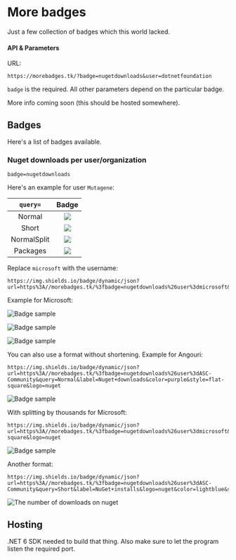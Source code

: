 # More badges

Just a few collection of badges which this world lacked.

#### API & Parameters

URL:
```
https://morebadges.tk/?badge=nugetdownloads&user=dotnetfoundation
```

`badge` is the required. All other parameters depend on the particular badge.

More info coming soon (this should be hosted somewhere).

## Badges

Here's a list of badges available.

### Nuget downloads per user/organization

`badge=nugetdownloads`

Here's an example for user `Mutagene`:

| `query=` | Badge |
|:--------:|:-----:|
| Normal   | ![](https://img.shields.io/badge/dynamic/json?url=https%3A//morebadges.tk/%3fbadge=nugetdownloads%26user%3dMutagene&query=Normal&label=Nuget+downloads&logo=nuget) |
| Short    | ![](https://img.shields.io/badge/dynamic/json?url=https%3A//morebadges.tk/%3fbadge=nugetdownloads%26user%3dMutagene&query=Short&label=Nuget+downloads&logo=nuget) |
| NormalSplit    | ![](https://img.shields.io/badge/dynamic/json?url=https%3A//morebadges.tk/%3fbadge=nugetdownloads%26user%3dMutagene&query=NormalSplit&label=Nuget+downloads&logo=nuget) |
| Packages    | ![](https://img.shields.io/badge/dynamic/json?url=https%3A//morebadges.tk/%3fbadge=nugetdownloads%26user%3dMutagene&query=Packages&label=Nuget+packages&logo=nuget) |

Replace `microsoft` with the username:
```
https://img.shields.io/badge/dynamic/json?url=https%3A//morebadges.tk/%3fbadge=nugetdownloads%26user%3dmicrosoft&query=Short&label=Nuget+downloads&logo=nuget
```

Example for Microsoft:

![Badge sample](https://img.shields.io/badge/dynamic/json?url=https%3A//morebadges.tk/%3fbadge=nugetdownloads%26user%3dmicrosoft&query=Short&label=Nuget+downloads&color=lightblue)

![Badge sample](https://img.shields.io/badge/dynamic/json?url=https%3A//morebadges.tk/%3fbadge=nugetdownloads%26user%3dmicrosoft&query=Short&label=Nuget+downloads&color=purple&style=flat-square)

![Badge sample](https://img.shields.io/badge/dynamic/json?url=https%3A//morebadges.tk/%3fbadge=nugetdownloads%26user%3dmicrosoft&query=Short&label=Nuget+downloads&color=purple&style=flat-square&logo=nuget)

You can also use a format without shortening. Example for Angouri:

```
https://img.shields.io/badge/dynamic/json?url=https%3A//morebadges.tk/%3fbadge=nugetdownloads%26user%3dASC-Community&query=Normal&label=Nuget+downloads&color=purple&style=flat-square&logo=nuget
```

![Badge sample](https://img.shields.io/badge/dynamic/json?url=https%3A//morebadges.tk/%3fbadge=nugetdownloads%26user%3dASC-Community&query=Normal&label=Nuget+downloads&color=purple&style=flat-square&logo=nuget)

With splitting by thousands for Microsoft:
```
https://img.shields.io/badge/dynamic/json?url=https%3A//morebadges.tk/%3fbadge=nugetdownloads%26user%3dmicrosoft&query=NormalSplit&label=Nuget+downloads&color=purple&style=flat-square&logo=nuget
```

![Badge sample](https://img.shields.io/badge/dynamic/json?url=https%3A//morebadges.tk/%3fbadge=nugetdownloads%26user%3dmicrosoft&query=NormalSplit&label=Nuget+downloads&color=purple&style=flat-square&logo=nuget)

Another format:

```
https://img.shields.io/badge/dynamic/json?url=https%3A//morebadges.tk/%3fbadge=nugetdownloads%26user%3dASC-Community&query=Short&label=NuGet+installs&logo=nuget&color=lightblue&style=social
```
![The number of downloads on nuget](https://img.shields.io/badge/dynamic/json?url=https%3A//morebadges.tk/%3fbadge=nugetdownloads%26user%3dASC-Community&query=Short&label=NuGet+installs&logo=nuget&color=lightblue&style=social)

## Hosting

.NET 6 SDK needed to build that thing. Also make sure to let the program listen the required port.
